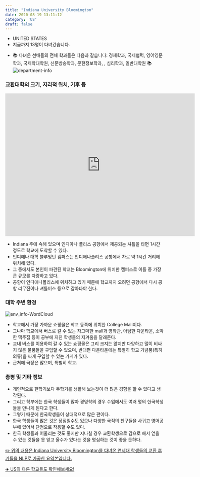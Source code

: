 ```yaml
---
title: "Indiana University Bloomington"
date: 2020-08-19 13:11:12
category: 'US'
draft: false
---
```



* UNITED STATES
* 지금까지 13명이 다녀갔습니다. 
- 📚 다녀온 선배들의 전체 학과들은 다음과 같습니다: 경제학과, 국제협력, 영어영문학과, 국제학대학원, 신문방송학과, 문헌정보학과, , 심리학과, 일반대학원 📚
![department-info](../plots/US000085.png)
### 교환대학의 크기, 지리적 위치, 기후 등
<iframe
width="600"
height="450"
frameborder="0" style="border:0"
src="https://www.google.com/maps/embed/v1/place?key=AIzaSyC9e1AME-pVmWC4hBpFdu5S4dKzyepa3HQ&q=Indiana+University+Bloomington&center=39.1754487,-86.512627&zoom=14" allowfullscreen>
</iframe>

* Indiana 주에 속해 있으며 인디아나 폴리스 공항에서 제공되는 셔틀을 타면 1시간 정도로 학교에 도착할 수 있다.
* 인디애나 대학 블루밍턴 캠퍼스는 인디애나폴리스 공항에서 차로 약 1시간 거리에 위치해 있다.
* 그 중에서도 본인이 파견된 학교는 Bloomington에 위치한 캠퍼스로 이들 중 가장 큰 규모를 자랑하고 있다.
* 공항이 인디애나폴리스에 위치하고 있기 때문에 학교까지 오려면 공항에서 다시 공항 리무진이나 셔틀버스 등으로 갈아타야 한다.


### 대학 주변 환경

![env_info-WordCloud](../univ_wordclouds_okt/env_info/US000085_env_info_okt.png)

* 학교에서 가장 가까운 쇼핑몰은 학교 동쪽에 위치한 College Mall이다.
* 그나마 학교에서 버스로 갈 수 있는 자그마한 mall과 영화관, 아담한 다운타운, 소박한 맥주집 등이 공부에 지친 학생들의 지겨움을 달래준다.
* 교내 버스를 이용하여 갈 수 있는 쇼핑몰은 그리 크지는 않지만 다양하고 많이 비싸지 않은 물품들을 구입할 수 있으며, 반대편 다운타운에는 특별히 학교 기념품(특히 의류)을 싸게 구입할 수 있는 가게가 있다.
* 근처에 극장은 많으며, 특별히 학교.


### 총평 및 기타 정보 
* 개인적으로 한학기보다 두학기를 생활해 보는것이 더 많은 경험을 할 수 있다고 생각된다.
* 그리고 학부에는 한국 학생들이 많아 경영학의 경우 수업에서도 여러 명의 한국학생들을 만나게 된다고 한다.
* 그렇기 때문에 한국학생들이 상대적으로 많은 편이다.
* 한국 학생들이 많은 것은 장점일수도 있으나 다양한 국적의 친구들을 사귀고 영어공부에 있어서 단점으로 작용할 수도 있다.
* 한국 학생들과 어울리는 것도 좋지만 지나칠 경우 교환학생으로 감으로 해서 얻을 수 있는 것들을 못 얻고 올수가 있다는 것을 명심하는 것이 좋을 듯하다.


[✏️ 위의 내용은 Indiana University Bloomington를 다녀온 연세대 학생들의 교환 후기들을 NLP로 가공한 요약본입니다.](http://oia.yonsei.ac.kr/partner/expReport.asp?ucode=US000085&bgbn=A)

[✈️ US의 다른 학교들도 확인해보세요!](https://yonsei-exchange.netlify.app/?category=US)
